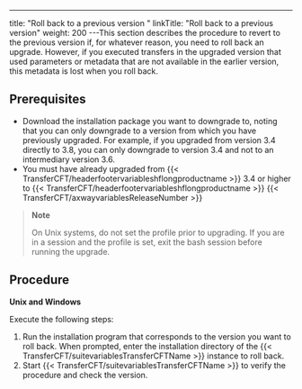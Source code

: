 ---
title: "Roll back to a previous version "
linkTitle: "Roll back to a previous version"
weight: 200
---This section describes the procedure to revert to the previous version if, for whatever reason, you need to roll back an upgrade. However, if you executed transfers in the upgraded version that used parameters or metadata that are not available in the earlier version, this metadata is lost when you roll back.

## Prerequisites

* Download the installation package you want to downgrade to, noting that you can only downgrade to a version from which you have previously upgraded. For example, if you upgraded from version 3.4 directly to 3.8, you can only downgrade to version 3.4 and not to an intermediary version 3.6.
* You must have already upgraded from {{< TransferCFT/headerfootervariableshflongproductname >}} 3.4 or higher to {{< TransferCFT/headerfootervariableshflongproductname >}} {{< TransferCFT/axwayvariablesReleaseNumber >}}

> **Note**
>
> On Unix systems, do not set the profile prior to upgrading. If you are in a session and the profile is set, exit the bash session before running the upgrade.

## Procedure

**Unix and Windows**

Execute the following steps:

1. Run the installation program that corresponds to the version you want to roll back. When prompted, enter the installation directory of the {{< TransferCFT/suitevariablesTransferCFTName >}} instance to roll back.
1. Start {{< TransferCFT/suitevariablesTransferCFTName >}} to verify the procedure and check the version.

